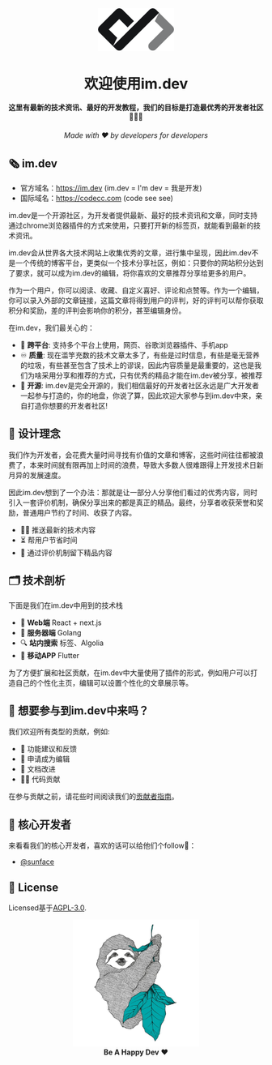 <div align="center">
  <img src="/docs/assets/logo.png" alt="im.dev Logo" width="150">
  <h1>欢迎使用im.dev</h1>
  <strong>这里有最新的技术资讯、最好的开发教程，我们的目标是打造最优秀的开发者社区👩🏽‍💻</strong>
  <h6>Made with ❤️ by developers for developers</h6>
</div>

## 🗞 im.dev

- 官方域名：https://im.dev (im.dev = I'm dev = 我是开发)
- 国际域名：https://codecc.com (code see see)

im.dev是一个开源社区，为开发者提供最新、最好的技术资讯和文章，同时支持通过chrome浏览器插件的方式来使用，只要打开新的标签页，就能看到最新的技术资讯。

im.dev会从世界各大技术网站上收集优秀的文章，进行集中呈现，因此im.dev不是一个传统的博客平台，更类似一个技术分享社区，例如：只要你的网站积分达到了要求，就可以成为im.dev的编辑，将你喜欢的文章推荐分享给更多的用户。

作为一个用户，你可以阅读、收藏、自定义喜好、评论和点赞等。作为一个编辑，你可以录入外部的文章链接，这篇文章将得到用户的评判，好的评判可以帮你获取积分和奖励，差的评判会影响你的积分，甚至编辑身份。

在im.dev，我们最关心的：
* 🌟 **跨平台**: 支持多个平台上使用，网页、谷歌浏览器插件、手机app
* ♾ **质量**: 现在滥竽充数的技术文章太多了，有些是过时信息，有些是毫无营养的垃圾，有些甚至包含了技术上的谬误，因此内容质量是最重要的，这也是我们为啥采用分享和推荐的方式，只有优秀的精品才能在im.dev被分享，被推荐
* 🧵 **开源**: im.dev是完全开源的，我们相信最好的开发者社区永远是广大开发者一起参与打造的，你的地盘，你说了算，因此欢迎大家参与到im.dev中来，亲自打造你想要的开发者社区!


## 📯 设计理念
我们作为开发者，会花费大量时间寻找有价值的文章和博客，这些时间往往都被浪费了，本来时间就有限再加上时间的浪费，导致大多数人很难跟得上开发技术日新月异的发展速度。

因此im.dev想到了一个办法：那就是让一部分人分享他们看过的优秀内容，同时引入一套评价机制，确保分享出来的都是真正的精品。最终，分享者收获荣誉和奖励，普通用户节约了时间、收获了内容。

* 👨‍💻 推送最新的技术内容
* ⏳ 帮用户节省时间
* 📰 通过评价机制留下精品内容


## 🗂 技术剖析

下面是我们在im.dev中用到的技术栈
* 🎨 **Web端** React + next.js
* 🌳 **服务器端** Golang
* 🔍 **站内搜索** 标签、Algolia
* 🚨 **移动APP** Flutter

为了方便扩展和社区贡献，在im.dev中大量使用了插件的形式，例如用户可以打造自己的个性化主页，编辑可以设置个性化的文章展示等。

## 🙌 想要参与到im.dev中来吗？

我们欢迎所有类型的贡献，例如:
* 🤔 功能建议和反馈
* 🐛 申请成为编辑
* 📖 文档改进
* 👨‍💻 代码贡献

在参与贡献之前，请花些时间阅读我们的[贡献者指南](docs/contributing.md)。


## 🎩 核心开发者

来看看我们的核心开发者，喜欢的话可以给他们个follow👋：
* [@sunface](https://github.com/sunface)


## 📑 License
Licensed基于[AGPL-3.0](LICENSE).


<p align="center">
  <img alt="Sloan, the sloth mascot" width="250px" src="/docs/assets/happy-dev.jpg">
  <br>
  <strong>Be A Happy Dev</strong> ❤️
</p>